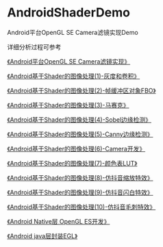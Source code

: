 # AndroidShaderDemo

Android平台OpenGL SE Camera滤镜实现Demo

详细分析过程可参考

[《Android平台OpenGL SE Camera滤镜实现》](https://www.jianshu.com/p/7d59b3c4f8d4)

[《Android基于Shader的图像处理(1)-灰度和卷积》](https://www.jianshu.com/p/ead441c01c06)

[《Android基于Shader的图像处理(2)-帧缓冲区对象FBO》](https://www.jianshu.com/p/94d9e8c056ce)

[《Android基于Shader的图像处理(3)-马赛克》](https://www.jianshu.com/p/3797db1e2c33)

[《Android基于Shader的图像处理(4)-Sobel边缘检测》](https://www.jianshu.com/p/7081419470ac)

[《Android基于Shader的图像处理(5)-Canny边缘检测》](https://www.jianshu.com/p/bf18d3cf8bf7)

[《Android基于Shader的图像处理(6)-Camera开发》](https://www.jianshu.com/p/36c04e889962)

[《Android基于Shader的图像处理(7)-颜色表LUT》](https://www.jianshu.com/p/6f35c720c7bf)

[《Android基于Shader的图像处理(8)-仿抖音缩放特效》](https://www.jianshu.com/p/2843b12f6238)

[《Android基于Shader的图像处理(9)-仿抖音闪白特效》](https://www.jianshu.com/p/b0c28957ef2a)

[《Android基于Shader的图像处理(10)-仿抖音毛刺特效》](https://www.jianshu.com/p/3cb9a38de1b6)

[《Android Native层 OpenGL ES开发》](https://www.jianshu.com/p/53ce56463c32)

[《Android java层封装EGL》](https://www.jianshu.com/p/5376029fbd2e)


